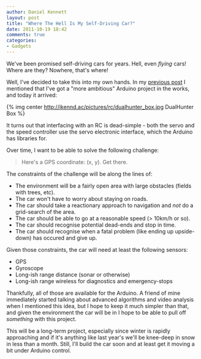 ```yaml
---
author: Daniel Kennett
layout: post
title: "Where The Hell Is My Self-Driving Car?"
date: 2011-10-19 18:42
comments: true
categories:
- Gadgets
---
```


We've been promised self-driving cars for years. Hell, even *flying* cars! Where are they? Nowhere, that's where! 

Well, I've decided to take this into my own hands. In my [previous post](http://ikennd.ac/blog/2011/10/arduino-dioder-part-three/) I mentioned that I've got a "more ambitious" Arduino project in the works, and today it arrived:

{% img center http://ikennd.ac/pictures/rc/dualhunter_box.jpg DualHunter Box %}

It turns out that interfacing with an RC is dead-simple - both the servo and the speed controller use the servo electronic interface, which the Arduino has libraries for.

Over time, I want to be able to solve the following challenge:

> Here's a GPS coordinate: (x, y). Get there.

The constraints of the challenge will be along the lines of:

- The environment will be a fairly open area with large obstacles (fields with trees, etc).
- The car won't have to worry about staying on roads.
- The car should take a reactionary approach to navigation and *not* do a grid-search of the area.
- The car should be able to go at a reasonable speed (> 10km/h or so).
- The car should recognise potential dead-ends and stop in time. 
- The car should recognise when a fatal problem (like ending up upside-down) has occured and give up. 

Given those constraints, the car will need at least the following sensors: 

- GPS
- Gyroscope
- Long-ish range distance (sonar or otherwise)
- Long-ish range wireless for diagnostics and emergency-stops

Thankfully, all of those are available for the Arduino. A friend of mine immediately started talking about advanced algorithms and video analysis when I mentioned this idea, but I hope to keep it much simpler than that, and given the environment the car will be in I hope to be able to pull off *something* with this project.

This will be a long-term project, especially since winter is rapidly approaching and if it's anything like last year's we'll be knee-deep in snow in less than a month. Still, I'll build the car soon and at least get it moving a bit under Arduino control.